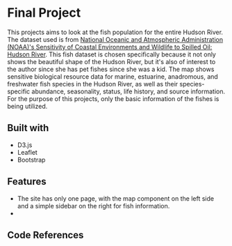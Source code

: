 # Final Project
This projects aims to look at the fish population for the entire Hudson River. The dataset used is from [National Oceanic and Atmospheric Administration (NOAA)'s Sensitivity of Coastal Environments and Wildlife to Spilled Oil: Hudson River](https://www.fisheries.noaa.gov/inport/item/40343). This fish dataset is chosen specifically because it not only shows the beautiful shape of the Hudson River, but it's also of interest to the author since she has pet fishes since she was a kid. The map shows sensitive biological resource data for marine, estuarine, anadromous, and freshwater fish species in the Hudson River, as well as their species-specific abundance, seasonality, status, life history, and source information. For the purpose of this projects, only the basic information of the fishes is being utilized.

## Built with
* D3.js
* Leaflet
* Bootstrap

## Features
* The site has only one page, with the map component on the left side and a simple sidebar on the right for fish information.
* 

## Code References

